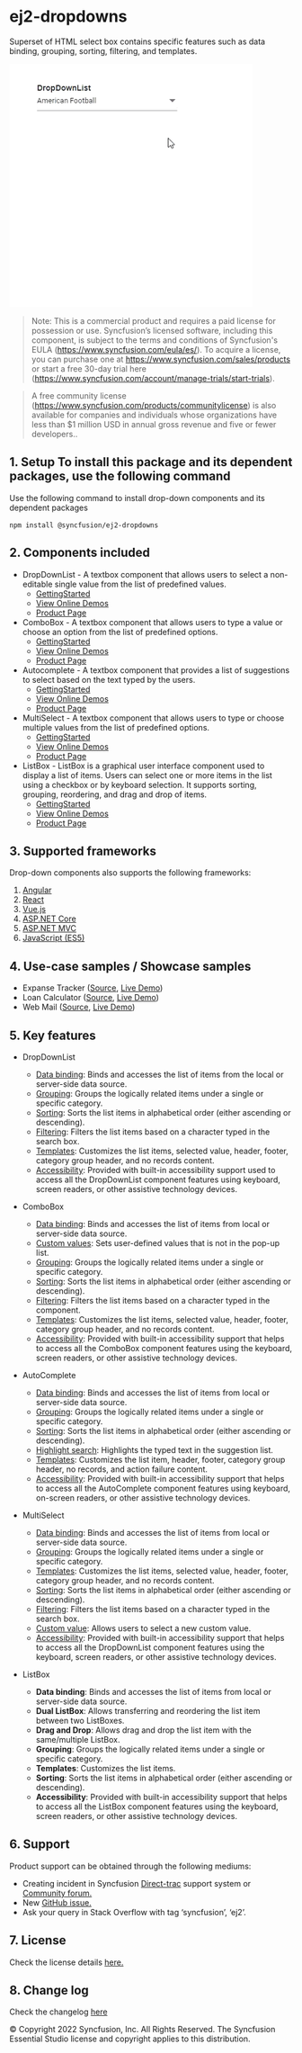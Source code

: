 # ej2-dropdowns

Superset of HTML select box contains specific features such as data binding, grouping, sorting, filtering, and templates.

![](ReadMe_Images/gif.gif)

>Note: This is a commercial product and requires a paid license for possession or use. Syncfusion’s licensed software, including this component, is subject to the terms and conditions of Syncfusion's EULA (https://www.syncfusion.com/eula/es/). To acquire a license, you can purchase one at https://www.syncfusion.com/sales/products or start a free 30-day trial here (https://www.syncfusion.com/account/manage-trials/start-trials).

>A free community license (https://www.syncfusion.com/products/communitylicense) is also available for companies and individuals whose organizations have less than $1 million USD in annual gross revenue and five or fewer developers..

## 1. Setup To install this package and its dependent packages, use the following command

Use the following command to install drop-down components and its dependent packages

```
npm install @syncfusion/ej2-dropdowns
```

## 2. Components included

* DropDownList - A textbox component that allows users to select a non-editable single value from the list of predefined values.
    * [GettingStarted](https://ej2.syncfusion.com/documentation/drop-down-list/getting-started.html?lang=typescript)
    * [View Online Demos](https://ej2.syncfusion.com/javascript/demos/#/material/drop-down-list/default.html)
    * [Product Page](https://www.syncfusion.com/products/javascript/dropdownlist)
* ComboBox - A textbox component that allows users to type a value or choose an option from the list of predefined options.
    * [GettingStarted](https://ej2.syncfusion.com/documentation/combo-box/getting-started.html?lang=typescript)
    * [View Online Demos](https://ej2.syncfusion.com/javascript/demos/#/material/combo-box/default.html)
    * [Product Page](https://www.syncfusion.com/products/javascript/combobox)
* Autocomplete - A textbox component that provides a list of suggestions to select based on the text typed by the users.
    * [GettingStarted](https://ej2.syncfusion.com/documentation/auto-complete/getting-started.html?lang=typescript)
    * [View Online Demos](https://ej2.syncfusion.com/javascript/demos/#/material/auto-complete/default.html)
    * [Product Page](https://www.syncfusion.com/products/javascript/autocomplete)
* MultiSelect - A textbox component that allows users to type or choose multiple values from the list of predefined options.
    * [GettingStarted](https://ej2.syncfusion.com/documentation/multi-select/getting-started.html?lang=typescript)
    * [View Online Demos](https://ej2.syncfusion.com/javascript/demos/#/material/multi-select/default.html)
    * [Product Page](https://www.syncfusion.com/products/javascript/multiselect)
* ListBox - ListBox is a graphical user interface component used to display a list of items. Users can select one or more items in the list using a checkbox or by keyboard selection. It supports sorting, grouping, reordering, and drag and drop of items.
    * [GettingStarted](https://ej2.syncfusion.com/documentation/list-box/getting-started.html?lang=typescript)
    * [View Online Demos](https://ej2.syncfusion.com/javascript/demos/#/material/list-box/default.html)
    * [Product Page](https://www.syncfusion.com/products/javascript/listbox)

## 3. Supported frameworks

Drop-down components also supports the following frameworks: 
1.	[Angular](https://ej2.syncfusion.com/angular/demos/#/material)
2.	[React](https://ej2.syncfusion.com/react/demos/#/material)
3.	[Vue.js](https://ej2.syncfusion.com/vue/demos/#/material)
4.	[ASP.NET Core](https://ej2.syncfusion.com/aspnetcore/)
5.	[ASP.NET MVC](https://ej2.syncfusion.com/aspnetmvc/)
6.	[JavaScript (ES5)](https://ej2.syncfusion.com/javascript/demos/#/material)

## 4. Use-case samples / Showcase samples

* Expanse Tracker ([Source](https://github.com/syncfusion/ej2-showcase-ts-expensetracker), [Live Demo](https://ej2.syncfusion.com/showcase/typescript/expensetracker/?utm_source=npm&utm_campaign=dropdown#/dashboard))
* Loan Calculator ([Source](https://github.com/syncfusion/ej2-showcase-ts-loancalculator), [Live Demo](https://ej2.syncfusion.com/showcase/typescript/loancalculator/?utm_source=npm&utm_campaign=dropdwonlist#/default))
* Web Mail ([Source](https://github.com/syncfusion/ej2-showcase-ts-webmail), [Live Demo](https://ej2.syncfusion.com/showcase/typescript/webmail/#/home))

    
## 5. Key features
* DropDownList
    * [Data binding](https://ej2.syncfusion.com/demos/#/material/drop-down-list/data-binding.html): Binds and accesses the list of items from the local or server-side data source.
    * [Grouping](https://ej2.syncfusion.com/demos/#/material/drop-down-list/grouping-icon.html): Groups the logically related items under a single or specific category.
    * [Sorting](https://ej2.syncfusion.com/documentation/api/drop-down-list#sortorder): Sorts the list items in alphabetical order (either ascending or descending).
    * [Filtering](https://ej2.syncfusion.com/demos/#/material/drop-down-list/filtering.html): Filters the list items based on a character typed in the search box.
    * [Templates](https://ej2.syncfusion.com/demos/#/material/drop-down-list/template.html): Customizes the list items, selected value, header, footer, category group header, and no records content.
    * [Accessibility](https://ej2.syncfusion.com/documentation/drop-down-list/accessibility): Provided with built-in accessibility support used to access all the DropDownList component features using keyboard, screen readers, or other assistive technology devices.


* ComboBox
    * [Data binding](https://ej2.syncfusion.com/demos/#/material/combo-box/data-binding.html): Binds and accesses the list of items from local or server-side data source.
    * [Custom values](https://ej2.syncfusion.com/demos/#/material/combo-box/custom-value.html): Sets user-defined values that is not in the pop-up list.
    * [Grouping](https://ej2.syncfusion.com/demos/#/material/combo-box/grouping-icon.html): Groups the logically related items under a single or specific category.
    * [Sorting](https://ej2.syncfusion.com/documentation/api/combo-box#sortorder): Sorts the list items in alphabetical order (either ascending or descending).
    * [Filtering](https://ej2.syncfusion.com/demos/#/material/combo-box/filtering.html): Filters the list items based on a character typed in the component.
    * [Templates](https://ej2.syncfusion.com/demos/#/material/combo-box/template.html): Customizes the list items, selected value, header, footer, category group header, and no records content.
    * [Accessibility](https://ej2.syncfusion.com/documentation/combo-box/accessibility): Provided with built-in accessibility support that helps to access all the ComboBox component features using the keyboard, screen readers, or other assistive technology devices.


* AutoComplete
    * [Data binding](https://ej2.syncfusion.com/demos/#/material/auto-complete/data-binding.html): Binds and accesses the list of items from local or server-side data source.
    * [Grouping](https://ej2.syncfusion.com/demos/#/material/auto-complete/grouping-icon.html): Groups the logically related items under a single or specific category.
    * [Sorting](https://ej2.syncfusion.com/documentation/api/auto-complete#sortorder): Sorts the list items in alphabetical order (either ascending or descending).
    * [Highlight search](https://ej2.syncfusion.com/demos/#/material/auto-complete/highlight.html): Highlights the typed text in the suggestion list.
    * [Templates](https://ej2.syncfusion.com/demos/#/material/auto-complete/template.html): Customizes the list item, header, footer, category group header, no records, and action failure content.
    * [Accessibility](https://ej2.syncfusion.com/documentation/auto-complete/accessibility): Provided with built-in accessibility support that helps to access all the AutoComplete component features using keyboard, on-screen readers, or other assistive technology devices.


* MultiSelect
    * [Data binding](https://ej2.syncfusion.com/demos/#/material/multi-select/data-binding.html): Binds and accesses the list of items from local or server-side data source.
    * [Grouping](https://ej2.syncfusion.com/demos/#/material/multi-select/grouping-icon.html): Groups the logically related items under a single or specific category.
    * [Templates](https://ej2.syncfusion.com/demos/#/material/multi-select/template.html): Customizes the list items, selected value, header, footer, category group header, and     no records content.
    * [Sorting](https://ej2.syncfusion.com/documentation/api/multi-select#sortorder): Sorts the list items in alphabetical order (either ascending or descending).
    * [Filtering](https://ej2.syncfusion.com/demos/#/material/multi-select/filtering.html): Filters the list items based on a character typed in the search box.
    * [Custom value](https://ej2.syncfusion.com/demos/#/material/multi-select/custom-value.html): Allows users to select a new custom value.
    * [Accessibility](https://ej2.syncfusion.com/documentation/multi-select/accessibility): Provided with built-in accessibility support that helps to access all the      DropDownList component features using the keyboard, screen readers, or other assistive technology devices.

* ListBox
    * **Data binding**: Binds and accesses the list of items from local or server-side data source.
    * **Dual ListBox**: Allows transferring and reordering the list item between two ListBoxes.
    * **Drag and Drop**: Allows drag and drop the list item with the same/multiple ListBox.
    * **Grouping**: Groups the logically related items under a single or specific category.
    * **Templates**: Customizes the list items.
    * **Sorting**: Sorts the list items in alphabetical order (either ascending or descending).
    * **Accessibility**: Provided with built-in accessibility support that helps to access all the ListBox component features using the keyboard, screen readers, or other assistive technology devices.

## 6. Support
Product support can be obtained through the following mediums:
* Creating incident in Syncfusion [Direct-trac](https://www.syncfusion.com/support/directtrac/incidents?utm_source=npm&utm_campaign=dropdwon) support system or [Community forum.](https://www.syncfusion.com/forums/essential-js2?utm_source=npm&utm_campaign=dropdwon)
* New [GitHub issue.](https://github.com/syncfusion/ej2-javascript-ui-controls/issues/new)
* Ask your query in Stack Overflow with tag ‘syncfusion’, ‘ej2’.

 
## 7. License 
Check the license details [here.](https://github.com/syncfusion/ej2/blob/master/license?utm_source=npm&utm_campaign=dropdown)

## 8. Change log 
 Check the changelog [here](https://github.com/syncfusion/ej2-javascript-ui-controls/blob/master/controls/dropdowns/CHANGELOG.md)
 
© Copyright 2022 Syncfusion, Inc. All Rights Reserved. The Syncfusion Essential Studio license and copyright applies to this distribution.

